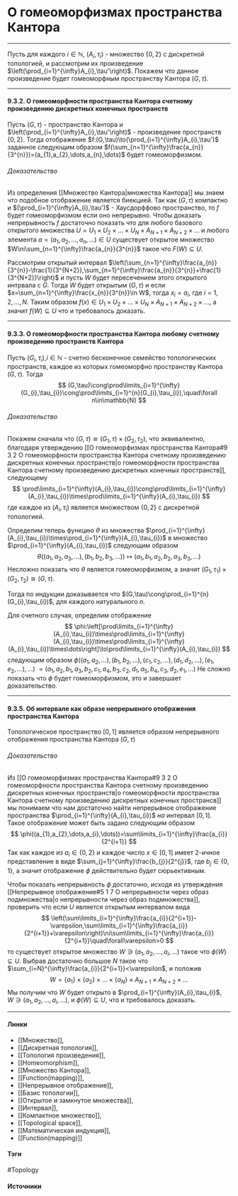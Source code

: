 # О гомеоморфизмах пространства Кантора
***
Пусть для каждого $i\in\mathbb{N}$, $(A_{i},\tau_{i})$ - множество $\{0,2\}$ с дискретной топологией, и рассмотрим их произведение $\left(\prod_{i=1}^{\infty}A_{i},\tau'\right)$. Покажем что данное произведение будет гомеоморфным пространству Кантора $(G,\tau)$.
***
#### 9.3.2. О гомеоморфности пространства Кантора счетному произведению дискретных конечных пространств
Пусть $(G,\tau)$ - пространство Кантора и $\left(\prod_{i=1}^{\infty}A_{i},\tau'\right)$ - произведение пространств $\{0,2\}$. Тогда отображение $f:(G,\tau)\to(\prod_{i=1}^{\infty}A_{i},\tau')$ заданное следующим образом $f(\sum_{n=1}^{\infty}\frac{a_{n}}{3^{n}})=(a_{1},a_{2},\dots,a_{n},\dots)$ будет гомеоморфизмом.
###### Доказательство
Из определения [[Множество Кантора|множества Кантора]] мы знаем что подобное отображение является биекцией. Так как $(G,\tau)$ компактно и $(\prod_{i=1}^{\infty}A_{i},\tau')$ - Хаусдорффово пространство, то $f$ будет гомеоморфизмом если оно непрерывно.
Чтобы доказать непрерывность $f$ достаточно показать что для любого базового открытого множества $U=U_{1}\times U_{2}\times\dots\times U_{N}\times A_{N+1}\times A_{N+2}\times\dots$ и любого элемента $a=(a_{1},a_{2},\dots,a_{n},\dots)\in U$ существует открытое множество $W\ni\sum_{n=1}^{\infty}\frac{a_{n}}{3^{n}}$ такое что $F(W)\subseteq U$.

Рассмотрим открытый интервал $\left(\sum_{n=1}^{\infty}\frac{a_{n}}{3^{n}}-\frac{1}{3^{N+2}},\sum_{n=1}^{\infty}\frac{a_{n}}{3^{n}}+\frac{1}{3^{N+2}}\right)$ и пусть $W$ будет пересечением этого открытого интрвала с $G$. Тогда $W$ будет открытым $(G,\tau)$ и если $x=\sum_{n=1}^{\infty}\frac{x_{n}}{3^{n}}\in W$, тогда $x_{i}=a_{i}$, где $i=1,2,\dots,N$.
Таким образом $f(x)\in U_{1}\times U_{2}\times\dots\times U_{N}\times A_{N+1}\times A_{N+2}\times\dots$, а значит $f(W)\subseteq U$ что и требовалось доказать.
***
#### 9.3.3. О гомеоморфности пространства Кантора любому счетному произведению пространств Кантора
Пусть $(G_{i},\tau_{i})$,$i\in\mathbb{N}$ - счетно бесконечное семейство топологических пространств, каждое из которых гомеоморфно пространству Кантора $(G,\tau)$. Тогда
$$
(G,\tau)\cong\prod\limits_{i=1}^{\infty}(G_{i},\tau_{i})\cong\prod\limits_{i=1}^{n}(G_{i},\tau_{i}),\quad\forall n\in\mathbb{N}
$$
###### Доказательство
Покажем сначала что $(G,\tau)\cong(G_{1},\tau)\times(G_{2},\tau_{2})$, что эквивалентно, благодаря утверждению [[О гомеоморфизмах пространства Кантора#9 3 2 О гомеоморфности пространства Кантора счетному произведению дискретных конечных пространств|о гомеоморфности пространства Кантора счетному произведению дискретных конечных пространств]], следующему
$$
\prod\limits_{i=1}^{\infty}(A_{i},\tau_{i})\cong\prod\limits_{i=1}^{\infty}(A_{i},\tau_{i})\times\prod\limits_{i=1}^{\infty}(A_{i},\tau_{i})
$$
где каждое из $(A_{i},\tau_{i})$ является множеством $\{0,2\}$ с дискретной топологией.

Определим теперь функцию $\theta$ из множества $\prod_{i=1}^{\infty}(A_{i},\tau_{i})\times\prod_{i=1}^{\infty}(A_{i},\tau_{i})$ в множество $\prod_{i=1}^{\infty}(A_{i},\tau_{i})$ следующим образом
$$
\theta((a_{1},a_{2},a_{3},\dots),(b_{1},b_{2},b_{3},\dots))\mapsto(a_{1},b_{1},a_{2},b_{2},a_{3},b_{3},\dots)
$$
Несложно показать что $\theta$ является гомеоморфизмом, а значит $(G_{1},\tau_{1})\times(G_{2},\tau_{2})\cong(G,\tau)$.

Тогда по индукции доказывается что $(G,\tau)\cong\prod_{i=1}^{n}(G_{i},\tau_{i})$, для каждого натурального $n$.

Для счетного случая, определим отображение
$$
\phi:\left[\prod\limits_{i=1}^{\infty}(A_{i},\tau_{i})\times\prod\limits_{i=1}^{\infty}(A_{i},\tau_{i})\times\prod\limits_{i=1}^{\infty}(A_{i},\tau_{i})\times\dots\right]\to\prod\limits_{i=1}^{\infty}(A_{i},\tau_{i})
$$
следующим образом
$\phi((a_{1},a_{2},\dots),(b_{1},b_{2},\dots),(c_{1},c_{2},\dots),(d_{1},d_{2},\dots),(e_{1},e_{2},\dots),\dots)$
$=(a_{1},a_{2},b_{1},a_{3},b_{2},c_{1},a_{4},b_{3},c_{2},d_{1},a_{5},b_{4},c_{3},d_{2},e_{1},\dots)$
Не сложно показать что $\phi$ будет гомеоморфизмом, это и завершает доказательство.
***
#### 9.3.5. Об интервале как образе непрерывного отображения пространства Кантора
Топологическое пространство $[0,1]$ является образом непрерывного отображения пространства Кантора $(G,\tau)$
###### Доказательство
Из [[О гомеоморфизмах пространства Кантора#9 3 2 О гомеоморфности пространства Кантора счетному произведению дискретных конечных пространств|о гомеоморфности пространства Кантора счетному произведению дискретных конечных пространсв]] мы понимаем что нам достаточно найти непрерывное отображение пространства $\prod_{i=1}^{\infty}(A_{i},\tau_{i})$ *на* интервал $[0,1]$. Такое отображение может быть задано следующим образом
$$
\phi((a_{1},a_{2},\dots,a_{i},\dots))=\sum\limits_{i=1}^{\infty}\frac{a_{i}}{2^{i+1}}
$$
Так как каждое из $a_{i}\in\{0,2\}$ и каждое число $x\in[0,1]$ имеет 2-ичное представление в виде $\sum_{j=1}^{\infty}\frac{b_{j}}{2^{j}}$, где $b_{j}\in\{0,1\}$, а значит отображение $\phi$ действительно будет сюрьективным.

Чтобы показать непрерывность $\phi$ достаточно, исходя из утверждения [[Непрерывное отображение#5 1 7 О непрерывности через образ подмножества|о непрерывности через образ подмножества]], проверить что если $U$ является открытым интервалом вида
$$
\left(\sum\limits_{i=1}^{\infty}\frac{a_{i}}{2^{i+1}}-\varepsilon,\sum\limits_{i=1}^{\infty}\frac{a_{i}}{2^{i+1}}+\varepsilon\right)\ni\sum\limits_{i=1}^{\infty}\frac{a_{i}}{2^{i+1}}\quad\forall\varepsilon>0
$$
то существует открытое множество $W\ni(a_{1},a_{2},\dots,a_{i},\dots)$ такое что $\phi(W)\subseteq U$. Выбрав достаточно большое $N$ такое что $\sum_{i=N}^{\infty}\frac{a_{i}}{2^{i+1}}<\varepsilon$, и положив
$$
W=\{a_{1}\}\times\{a_{2}\}\times\dots\times\{a_{N}\}\times A_{N+1}\times A_{N+2}\times\dots
$$
Мы получим что $W$ будет открыто в $\prod_{i=1}^{\infty}(A_{i},\tau_{i}$, $W\ni(a_{1},a_{2},\dots,a_{i},\dots)$, и $\phi(W)\subseteq U$, что и требовалось доказать.
***
#### Линки
- [[Множество]],
- [[Дискретная топология]],
- [[Топология произведения]],
- [[Homeomorphism]],
- [[Множество Кантора]],
- [[Function(mapping)]],
- [[Непрерывное отображение]],
- [[Базис топологии]],
- [[Открытое и замкнутое множества]],
- [[Интервал]],
- [[Компактное множество]],
- [[Topological space]],
- [[Математическая индукция]],
- [[Function(mapping)]]
#### Тэги
 #Topology 
#### Источники
